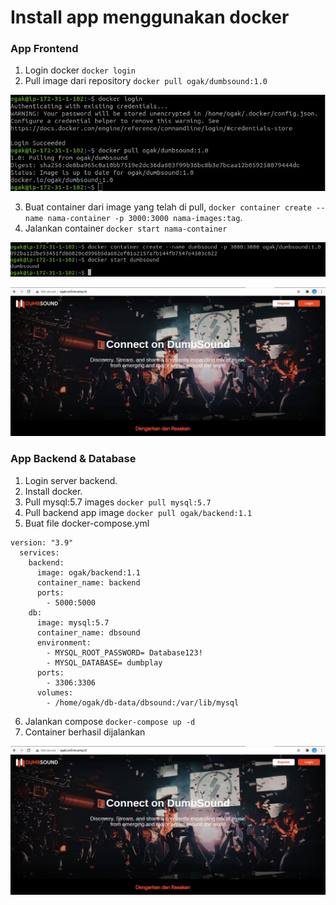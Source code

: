 # Install app menggunakan docker

### App Frontend ###

1. Login docker `` docker login ``
2. Pull image dari repository `` docker pull ogak/dumbsound:1.0 ``

![install app](screenshot/gambar0.jpg) <br />

3. Buat container dari image yang telah di pull, `` docker container create --name nama-container -p 3000:3000 nama-images:tag ``.
4. Jalankan container `` docker start nama-container ``

![install app](screenshot/gambar1.jpg) <br />

![install app](screenshot/gambar1a.jpg) <br />


### App Backend & Database ###
1. Login server backend.
2. Install docker.
3. Pull mysql:5.7 images ``docker pull mysql:5.7``
4. Pull backend app image ``docker pull ogak/backend:1.1``
5. Buat file docker-compose.yml
  ```
  version: "3.9"
    services:
      backend:
        image: ogak/backend:1.1
        container_name: backend
        ports:
          - 5000:5000
      db:
        image: mysql:5.7
        container_name: dbsound
        environment:
          - MYSQL_ROOT_PASSWORD= Database123!
          - MYSQL_DATABASE= dumbplay
        ports:
          - 3306:3306
        volumes:
          - /home/ogak/db-data/dbsound:/var/lib/mysql
  ```
6. Jalankan compose `` docker-compose up -d ``
7. Container berhasil dijalankan
 
![install app](screenshot/gambar1a.jpg) <br />
